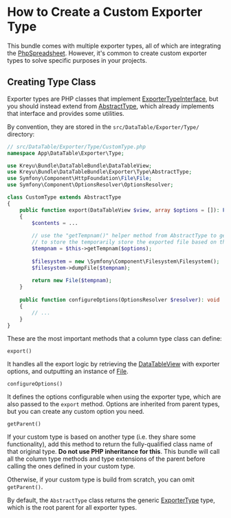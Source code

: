 # How to Create a Custom Exporter Type

This bundle comes with multiple exporter types, all of which are integrating the [PhpSpreadsheet](https://phpspreadsheet.readthedocs.io/).
However, it's common to create custom exporter types to solve specific purposes in your projects.

## Creating Type Class

Exporter types are PHP classes that implement [ExporterTypeInterface](../../src/Exporter/Type/ExporterTypeInterface.php), but you should instead extend from [AbstractType](../../src/Exporter/Type/AbstractType.php),
which already implements that interface and provides some utilities.

By convention, they are stored in the `src/DataTable/Exporter/Type/` directory:

```php
// src/DataTable/Exporter/Type/CustomType.php
namespace App\DataTable\Exporter\Type;

use Kreyu\Bundle\DataTableBundle\DataTableView;
use Kreyu\Bundle\DataTableBundle\Exporter\Type\AbstractType;
use Symfony\Component\HttpFoundation\File\File;
use Symfony\Component\OptionsResolver\OptionsResolver;

class CustomType extends AbstractType
{
    public function export(DataTableView $view, array $options = []): File
    {
        $contents = ...
        
        // use the "getTempnam()" helper method from AbstractType to generate a filename
        // to store the temporarily store the exported file based on the exporter options. 
        $tempnam = $this->getTempnam($options);
        
        $filesystem = new \Symfony\Component\Filesystem\Filesystem();
        $filesystem->dumpFile($tempnam);
        
        return new File($tempnam);
    }
    
    public function configureOptions(OptionsResolver $resolver): void
    {
        // ...
    }
}
```

These are the most important methods that a column type class can define:

`export()`

It handles all the export logic by retrieving the [DataTableView](../../src/DataTableView.php) with exporter options, and outputting an instance of [File](https://github.com/symfony/symfony/blob/6.3/src/Symfony/Component/HttpFoundation/File/File.php).

`configureOptions()`

It defines the options configurable when using the exporter type, which are also passed to the `export` method.
Options are inherited from parent types, but you can create any custom option you need.

`getParent()`

If your custom type is based on another type (i.e. they share some functionality), add this method to return the fully-qualified class name of that original type.
**Do not use PHP inheritance for this**. This bundle will call all the column type methods and type extensions of the parent before calling the ones defined in your custom type.

Otherwise, if your custom type is build from scratch, you can omit `getParent()`.

By default, the `AbstractType` class returns the generic [ExporterType](../../src/Exporter/Type/ExporterType.php) type, which is the root parent for all exporter types.
